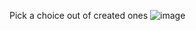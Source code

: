 Pick a choice out of created ones
![image](https://user-images.githubusercontent.com/61690911/224634387-4acf0140-9593-4585-965c-5f60fd89710e.png)
